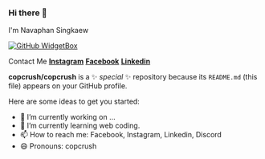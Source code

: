 ### Hi there 👋
I'm Navaphan Singkaew

[![GitHub WidgetBox](https://github-widgetbox.vercel.app/api/skills?languages=js,html,css,postgresql,mongodb,react,node)](https://github.com/Jurredr/github-widgetbox)

Contact Me
<a href="https://www.instagram.com/copcrush/"><strong>Instagram</strong></a>
<a href="https://www.facebook.com/navaphan.singkaew/"><strong>Facebook</strong></a>
<a href="https://www.linkedin.com/in/navaphan-singkaew-bb9575240/"><strong>Linkedin</strong></a>


**copcrush/copcrush** is a ✨ _special_ ✨ repository because its `README.md` (this file) appears on your GitHub profile.

Here are some ideas to get you started:

- 🔭 I’m currently working on ...
- 🌱 I’m currently learning web coding.
- 📫 How to reach me: Facebook, Instagram, Linkedin, Discord
- 😄 Pronouns: copcrush

